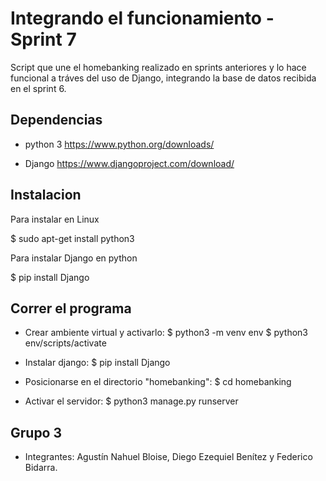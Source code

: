 # Integrando el funcionamiento - Sprint 7

Script que une el homebanking realizado en sprints anteriores y lo hace funcional a tráves del uso de Django, integrando la base de datos recibida en el sprint 6.

## Dependencias

* python 3  https://www.python.org/downloads/

* Django https://www.djangoproject.com/download/

## Instalacion

Para instalar en Linux

$ sudo apt-get install python3

Para instalar Django en python

$ pip install Django

## Correr el programa

* Crear ambiente virtual y activarlo:
$ python3 -m venv env
$ python3 env/scripts/activate

* Instalar django:
$ pip install Django

* Posicionarse en el directorio "homebanking":
$ cd homebanking

* Activar el servidor:
$ python3 manage.py runserver

## Grupo 3

* Integrantes: Agustín Nahuel Bloise, Diego Ezequiel Benítez y Federico Bidarra.
